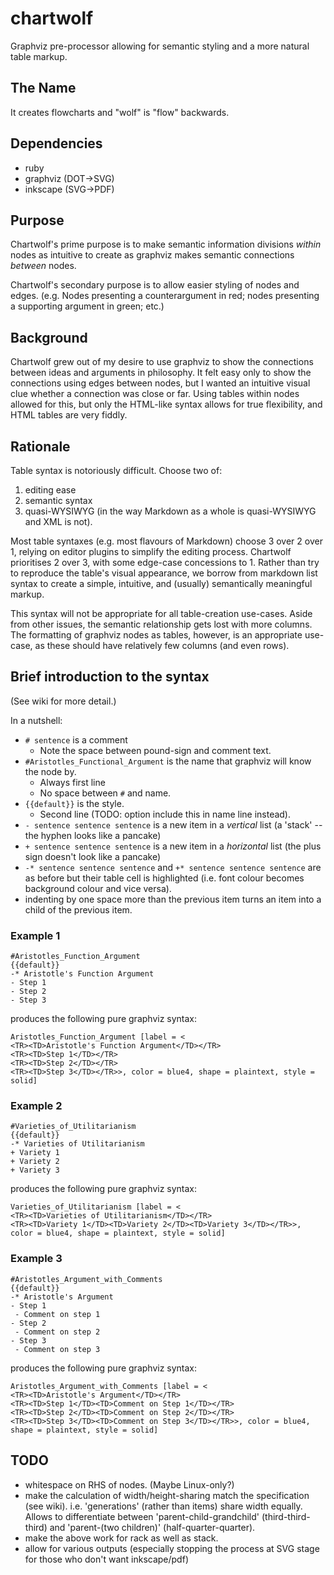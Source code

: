 # chartwolf
Graphviz pre-processor allowing for semantic styling and a more natural table markup.

## The Name

It creates flowcharts and "wolf" is "flow" backwards.

## Dependencies

- ruby
- graphviz (DOT->SVG)
- inkscape (SVG->PDF)

## Purpose

Chartwolf's prime purpose is to make semantic information divisions *within* nodes as intuitive to create as graphviz makes semantic connections *between* nodes.

Chartwolf's secondary purpose is to allow easier styling of nodes and edges. (e.g. Nodes presenting a counterargument in red; nodes presenting a supporting argument in green; etc.)

## Background

Chartwolf grew out of my desire to use graphviz to show the connections between ideas and arguments in philosophy. It felt easy only to show the connections using edges between nodes, but I wanted an intuitive visual clue whether a connection was close or far. Using tables within nodes allowed for this, but only the HTML-like syntax allows for true flexibility, and HTML tables are very fiddly.

## Rationale

Table syntax is notoriously difficult. Choose two of:
1. editing ease
2. semantic syntax
3. quasi-WYSIWYG (in the way Markdown as a whole is quasi-WYSIWYG and XML is not).

Most table syntaxes (e.g. most flavours of Markdown) choose 3 over 2 over 1, relying on editor plugins to simplify the editing process. Chartwolf prioritises 2 over 3, with some edge-case concessions to 1. Rather than try to reproduce the table's visual appearance, we borrow from markdown list syntax to create a simple, intuitive, and (usually) semantically meaningful markup. 

This syntax will not be appropriate for all table-creation use-cases. Aside from other issues, the semantic relationship gets lost with more columns. The formatting of graphviz nodes as tables, however, is an appropriate use-case, as these should have relatively few columns (and even rows).

## Brief introduction to the syntax

(See wiki for more detail.)

In a nutshell:

- `# sentence` is a comment
  - Note the space between pound-sign and comment text.
- `#Aristotles_Functional_Argument` is the name that graphviz will know the node by.
  - Always first line
  - No space between `#` and name.
- `{{default}}` is the style.
  - Second line (TODO: option include this in name line instead).
- `- sentence sentence sentence` is a new item in a *vertical* list (a 'stack' -- the hyphen looks like a pancake)
- `+ sentence sentence sentence` is a new item in a *horizontal* list (the plus sign doesn't look like a pancake)
- `-* sentence sentence sentence` and `+* sentence sentence sentence` are as before but their table cell is highlighted (i.e. font colour becomes background colour and vice versa).
- indenting by one space more than the previous item turns an item into a child of the previous item.

### Example 1

```
#Aristotles_Function_Argument
{{default}}
-* Aristotle's Function Argument
- Step 1
- Step 2
- Step 3
```
produces the following pure graphviz syntax:
```
Aristotles_Function_Argument [label = <
<TR><TD>Aristotle's Function Argument</TD></TR>
<TR><TD>Step 1</TD></TR>
<TR><TD>Step 2</TD></TR>
<TR><TD>Step 3</TD></TR>>, color = blue4, shape = plaintext, style = solid]
```

### Example 2

```
#Varieties_of_Utilitarianism
{{default}}
-* Varieties of Utilitarianism
+ Variety 1
+ Variety 2
+ Variety 3
```
produces the following pure graphviz syntax:
```
Varieties_of_Utilitarianism [label = <
<TR><TD>Varieties of Utilitarianism</TD></TR>
<TR><TD>Variety 1</TD><TD>Variety 2</TD><TD>Variety 3</TD></TR>>, color = blue4, shape = plaintext, style = solid]
```

### Example 3

```
#Aristotles_Argument_with_Comments 
{{default}}
-* Aristotle's Argument
- Step 1
 - Comment on step 1
- Step 2
 - Comment on step 2
- Step 3
 - Comment on step 3
```
produces the following pure graphviz syntax:
```
Aristotles_Argument_with_Comments [label = <
<TR><TD>Aristotle's Argument</TD></TR>
<TR><TD>Step 1</TD><TD>Comment on Step 1</TD></TR>
<TR><TD>Step 2</TD><TD>Comment on Step 2</TD></TR>
<TR><TD>Step 3</TD><TD>Comment on Step 3</TD></TR>>, color = blue4, shape = plaintext, style = solid]
```

## TODO

- whitespace on RHS of nodes. (Maybe Linux-only?)
- make the calculation of width/height-sharing match the specification (see wiki). i.e. 'generations' (rather than items) share width equally. Allows to differentiate between 'parent-child-grandchild' (third-third-third) and 'parent-(two children)' (half-quarter-quarter).
- make the above work for rack as well as stack.
- allow for various outputs (especially stopping the process at SVG stage for those who don't want inkscape/pdf)
